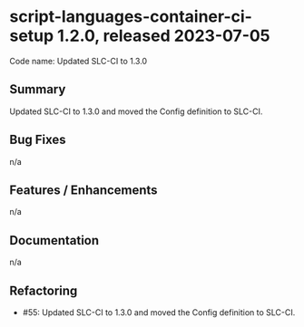 # script-languages-container-ci-setup 1.2.0, released 2023-07-05

Code name: Updated SLC-CI to 1.3.0

## Summary

Updated SLC-CI to 1.3.0 and moved the Config definition to SLC-CI.

## Bug Fixes

n/a

## Features / Enhancements

n/a

## Documentation

n/a

## Refactoring

 - #55: Updated SLC-CI to 1.3.0 and moved the Config definition to SLC-CI.
